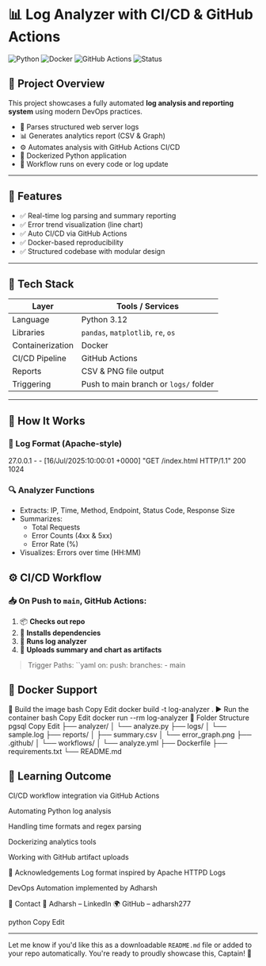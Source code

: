 # 📊 Log Analyzer with CI/CD & GitHub Actions

![Python](https://img.shields.io/badge/Python-3.12-blue?logo=python)
![Docker](https://img.shields.io/badge/Docker-Containerized-green?logo=docker)
![GitHub Actions](https://img.shields.io/badge/GitHub-Actions-blue?logo=githubactions)
![Status](https://img.shields.io/badge/Status-Automated-brightgreen)

## 📌 Project Overview

This project showcases a fully automated **log analysis and reporting system** using modern DevOps practices.

- 📜 Parses structured web server logs
- 📊 Generates analytics report (CSV & Graph)
- ⚙️ Automates analysis with GitHub Actions CI/CD
- 🐳 Dockerized Python application
- 🔁 Workflow runs on every code or log update

---

## 🚀 Features

- ✅ Real-time log parsing and summary reporting
- ✅ Error trend visualization (line chart)
- ✅ Auto CI/CD via GitHub Actions
- ✅ Docker-based reproducibility
- ✅ Structured codebase with modular design

---

## 🧱 Tech Stack

| Layer            | Tools / Services                      |
|------------------|----------------------------------------|
| Language         | Python 3.12                            |
| Libraries        | `pandas`, `matplotlib`, `re`, `os`     |
| Containerization | Docker                                 |
| CI/CD Pipeline   | GitHub Actions                         |
| Reports          | CSV & PNG file output                  |
| Triggering       | Push to main branch or `logs/` folder  |

---

## 🧪 How It Works

### 📝 Log Format (Apache-style)

27.0.0.1 - - [16/Jul/2025:10:00:01 +0000] "GET /index.html HTTP/1.1" 200 1024



### 🔍 Analyzer Functions

- Extracts: IP, Time, Method, Endpoint, Status Code, Response Size
- Summarizes:
  - Total Requests
  - Error Counts (4xx & 5xx)
  - Error Rate (%)
- Visualizes: Errors over time (HH:MM)

  
## ⚙️ CI/CD Workflow

### 📥 On Push to `main`, GitHub Actions:

1. 📦 **Checks out repo**
2. 🐍 **Installs dependencies**
3. 🧪 **Runs log analyzer**
4. 📁 **Uploads summary and chart as artifacts**

> Trigger Paths:
``yaml
on:
  push:
    branches:
      - main

##  🐳 Docker Support
🔧 Build the image
bash
Copy
Edit
docker build -t log-analyzer .
▶️ Run the container
bash
Copy
Edit
docker run --rm log-analyzer
📂 Folder Structure
pgsql
Copy
Edit
├── analyzer/
│   └── analyze.py
├── logs/
│   └── sample.log
├── reports/
│   ├── summary.csv
│   └── error_graph.png
├── .github/
│   └── workflows/
│       └── analyze.yml
├── Dockerfile
├── requirements.txt
└── README.md

## 🧠 Learning Outcome
CI/CD workflow integration via GitHub Actions

Automating Python log analysis

Handling time formats and regex parsing

Dockerizing analytics tools

Working with GitHub artifact uploads

🙌 Acknowledgements
Log format inspired by Apache HTTPD Logs

DevOps Automation implemented by Adharsh

📣 Contact
📧 Adharsh – LinkedIn
🌍 GitHub – adharsh277

python
Copy
Edit

---

Let me know if you'd like this as a downloadable `README.md` file or added to your repo automatically. You're ready to proudly showcase this, Captain! 🫡
